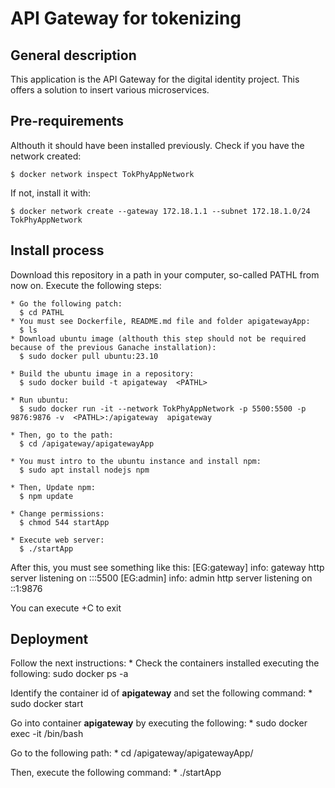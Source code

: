 # API Gateway for tokenizing
## General description
  This application is the API Gateway for the digital identity project. This offers a solution to insert various microservices.

## Pre-requirements
  Althouth it should have been installed previously. Check if you have the network created:

    $ docker network inspect TokPhyAppNetwork

  If not, install it with:

    $ docker network create --gateway 172.18.1.1 --subnet 172.18.1.0/24 TokPhyAppNetwork

 
## Install process
  Download this repository in a path in your computer, so-called PATHL from now on.  Execute the following steps: 

    * Go the following patch:
      $ cd PATHL  
    * You must see Dockerfile, README.md file and folder apigatewayApp:
      $ ls 
    * Download ubuntu image (althouth this step should not be required because of the previous Ganache installation):
      $ sudo docker pull ubuntu:23.10
    
    * Build the ubuntu image in a repository:
      $ sudo docker build -t apigateway  <PATHL>

    * Run ubuntu: 
      $ sudo docker run -it --network TokPhyAppNetwork -p 5500:5500 -p 9876:9876 -v  <PATHL>:/apigateway  apigateway

    * Then, go to the path:
      $ cd /apigateway/apigatewayApp

    * You must intro to the ubuntu instance and install npm:
      $ sudo apt install nodejs npm
  
    * Then, Update npm:
      $ npm update

    * Change permissions:
      $ chmod 544 startApp

    * Execute web server:
      $ ./startApp
  
  After this, you must see something like this:
    [EG:gateway] info: gateway http server listening on :::5500
    [EG:admin] info: admin http server listening on ::1:9876

  You can execute <ctrl>+C to exit

## Deployment
  Follow the next instructions: 
    * Check the containers installed executing the following:
      sudo docker ps -a

  Identify the container id of **apigateway** and set the following command:
      * sudo docker start <containerid>

  Go into container **apigateway** by executing the following:
      * sudo docker exec -it <containerid> /bin/bash

  Go to the following path:
      * cd /apigateway/apigatewayApp/

  Then, execute the following command:
      * ./startApp
